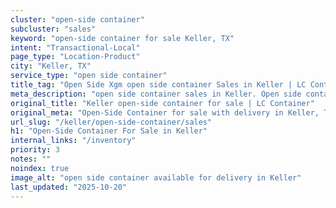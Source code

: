 ```yaml
---
cluster: "open-side container"
subcluster: "sales"
keyword: "open-side container for sale Keller, TX"
intent: "Transactional-Local"
page_type: "Location-Product"
city: "Keller, TX"
service_type: "open side container"
title_tag: "Open Side Xgm open side container Sales in Keller | LC Container"
meta_description: "open side container sales in Keller. Open side containers for oversized cargo. Fast delivery, competitive pricing. Serving open side container area. Quote ID: DH2. Call (214) 524-4168 for your free quote today."
original_title: "Keller open-side container for sale | LC Container"
original_meta: "Open-Side Container for sale with delivery in Keller, TX. LC Container — local Since 2003. Get pricing today."
url_slug: "/keller/open-side-container/sales"
h1: "Open-Side Container For Sale in Keller"
internal_links: "/inventory"
priority: 3
notes: ""
noindex: true
image_alt: "open side container available for delivery in Keller"
last_updated: "2025-10-20"
---
```


<!-- TODO: Add unique city/inventory copy, images, and internal links here. -->
